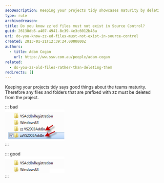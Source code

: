 ```yaml
---
seoDescription: Keeping your projects tidy showcases maturity by deleting files and folders prefixed with "zz".
type: rule
archivedreason:
title: Do you know zz'ed files must not exist in Source Control?
guid: 26130db5-a407-4941-8c39-4e3c6012b48a
uri: do-you-know-zz-ed-files-must-not-exist-in-source-control
created: 2013-01-21T12:39:24.0000000Z
authors:
  - title: Adam Cogan
    url: https://ww.ssw.com.au/people/adam-cogan
related:
  - do-you-zz-old-files-rather-than-deleting-them
redirects: []
---
```


Keeping your projects tidy says good things about the teams maturity. Therefore any files and folders that are prefixed with zz must be deleted from the project.

<!--endintro-->

::: bad  
![Figure: Bad example - Zz'ed files should not exist in Source Control](zzed-bad.jpg)  
:::

::: good  
![Figure: Good example - No zz'ed files in Source Control](zzed-good.jpg)  
:::
